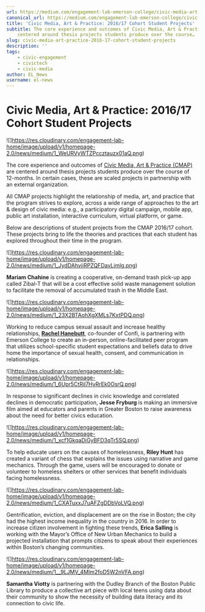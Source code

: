 ```yaml
---
url: https://medium.com/engagement-lab-emerson-college/civic-media-art-practice-2016-17-cohort-student-projects-b32e0918ac9b
canonical_url: https://medium.com/engagement-lab-emerson-college/civic-media-art-practice-2016-17-cohort-student-projects-b32e0918ac9b
title: 'Civic Media, Art & Practice: 2016/17 Cohort Student Projects'
subtitle: The core experience and outcomes of Civic Media, Art & Practice (CMAP) are
    centered around thesis projects students produce over the course…
slug: civic-media-art-practice-2016-17-cohort-student-projects
description: ''
tags:
    - civic-engagement
    - civictech
    - civic-media
author: EL_News
username: el-news
---
```


# Civic Media, Art & Practice: 2016/17 Cohort Student Projects

![]https://res.cloudinary.com/engagement-lab-home/image/upload/v1/homepage-2.0/news/medium/1_WeURVyWTZPccztauzx01aQ.png)

The core experience and outcomes of [Civic Media, Art & Practice (CMAP)](https://elab.emerson.edu/cmap) are centered around thesis projects students produce over the course of 12-months. In certain cases, these are scaled projects in partnership with an external organization.

All CMAP projects highlight the relationship of media, art, and practice that the program strives to explore, across a wide range of approaches to the art & design of civic media: e.g., a participatory digital campaign, mobile app, public art installation, interactive curriculum, virtual platform, or game.

Below are descriptions of student projects from the CMAP 2016/17 cohort. These projects bring to life the theories and practices that each student has explored throughout their time in the program.

![]https://res.cloudinary.com/engagement-lab-home/image/upload/v1/homepage-2.0/news/medium/1_JydDAhviiRPZQFDavLjmlg.png)

**Mariam Chahine** is creating a cooperative, on-demand trash pick-up app called Zibal-T that will be a cost effective solid waste management solution to facilitate the removal of accumulated trash in the Middle East.

![]https://res.cloudinary.com/engagement-lab-home/image/upload/v1/homepage-2.0/news/medium/1_23X2BTAohXgXMLs7KxtPDQ.png)

Working to reduce campus sexual assault and increase healthy relationships, [**Rachel Hanebutt**](http://confi.co/), co-founder of Confi, is partnering with Emerson College to create an in-person, online-facilitated peer program that utilizes school-specific student expectations and beliefs data to drive home the importance of sexual health, consent, and communication in relationships.

![]https://res.cloudinary.com/engagement-lab-home/image/upload/v1/homepage-2.0/news/medium/1_6Upr5CtRil7HyRrEk0OsrQ.png)

In response to significant declines in civic knowledge and correlated declines in democratic participation, **Jesse Fryburg** is making an immersive film aimed at educators and parents in Greater Boston to raise awareness about the need for better civics education.

![]https://res.cloudinary.com/engagement-lab-home/image/upload/v1/homepage-2.0/news/medium/1_xcf1GkqaDiGyBFD3qTr5SQ.png)

To help educate users on the causes of homelessness, **Riley Hunt** has created a variant of chess that explains the issues using narrative and game mechanics. Through the game, users will be encouraged to donate or volunteer to homeless shelters or other services that benefit individuals facing homelessness.

![]https://res.cloudinary.com/engagement-lab-home/image/upload/v1/homepage-2.0/news/medium/1_CXATuxxJ7uAFZgDDbVoLVQ.png)

Gentrification, eviction, and displacement are on the rise in Boston; the city had the highest income inequality in the country in 2016. In order to increase citizen involvement in fighting these trends, **Erica Salling** is working with the Mayor’s Office of New Urban Mechanics to build a projected installation that prompts citizens to speak about their experiences within Boston’s changing communities.

![]https://res.cloudinary.com/engagement-lab-home/image/upload/v1/homepage-2.0/news/medium/1__9LJMV_4MIm2foD5W2nVFA.png)

**Samantha Viotty** is partnering with the Dudley Branch of the Boston Public Library to produce a collective art piece with local teens using data about their community to show the necessity of building data literacy and its connection to civic life.
